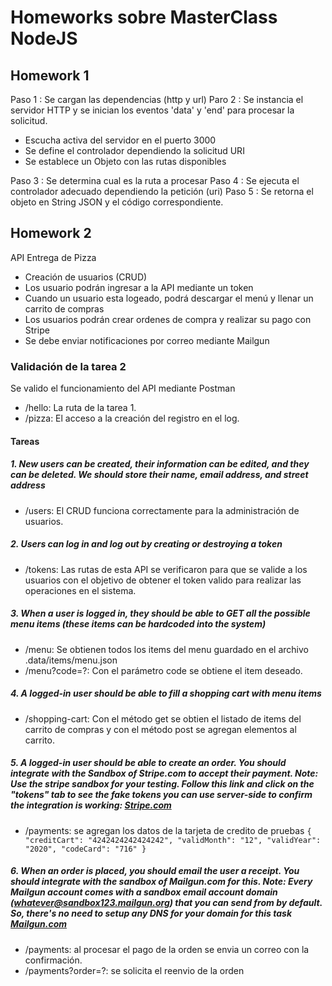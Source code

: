 # Homeworks sobre MasterClass NodeJS

## Homework 1

Paso 1 : Se cargan las dependencias (http y url)
Paro 2 : Se instancia el servidor HTTP y se inician los eventos 'data' y 'end' para procesar la solicitud.

- Escucha activa del servidor en el puerto 3000
- Se define el controlador dependiendo la solicitud URI
- Se establece un Objeto con las rutas disponibles

Paso 3 : Se determina cual es la ruta a procesar
Paso 4 : Se ejecuta el controlador adecuado dependiendo la petición (uri)
Paso 5 : Se retorna el objeto en String JSON y el código correspondiente.

## Homework 2

API Entrega de Pizza

- Creación de usuarios (CRUD)
- Los usuario podrán ingresar a la API mediante un token
- Cuando un usuario esta logeado, podrá descargar el menú y llenar un carrito de compras
- Los usuarios podrán crear ordenes de compra y realizar su pago con Stripe
- Se debe enviar notificaciones por correo mediante Mailgun

### Validación de la tarea 2

Se valido el funcionamiento del API mediante Postman

- /hello: La ruta de la tarea 1.
- /pizza: El acceso a la creación del registro en el log.

#### Tareas

##### 1. New users can be created, their information can be edited, and they can be deleted. We should store their name, email address, and street address

- /users: El CRUD funciona correctamente para la administración de usuarios.

##### 2. Users can log in and log out by creating or destroying a token

- /tokens: Las rutas de esta API se verificaron para que se valide a los usuarios con el objetivo de obtener el token valido para realizar las operaciones en el sistema.

##### 3. When a user is logged in, they should be able to GET all the possible menu items (these items can be hardcoded into the system)

- /menu: Se obtienen todos los items del menu guardado en el archivo .data/items/menu.json
- /menu?code=?: Con el parámetro code se obtiene el item deseado.

##### 4. A logged-in user should be able to fill a shopping cart with menu items

- /shopping-cart: Con el método get se obtien el listado de items del carrito de compras y con el método post se agregan elementos al carrito.

##### 5. A logged-in user should be able to create an order. You should integrate with the Sandbox of Stripe.com to accept their payment. Note: Use the stripe sandbox for your testing. Follow this link and click on the "tokens" tab to see the fake tokens you can use server-side to confirm the integration is working: [Stripe.com](https://stripe.com/docs/testing#cards)

- /payments: se agregan los datos de la tarjeta de credito de pruebas
`
{
    "creditCart": "4242424242424242",
    "validMonth": "12",
    "validYear": "2020",
    "codeCard": "716"
}
`

##### 6. When an order is placed, you should email the user a receipt. You should integrate with the sandbox of Mailgun.com for this. Note: Every Mailgun account comes with a sandbox email account domain (whatever@sandbox123.mailgun.org) that you can send from by default. So, there's no need to setup any DNS for your domain for this task [Mailgun.com](https://documentation.mailgun.com/en/latest/faqs.html#how-do-i-pick-a-domain-name-for-my-mailgun-account)

- /payments: al procesar el pago de la orden se envia un correo con la confirmación.
- /payments?order=?: se solicita el reenvio de la orden
